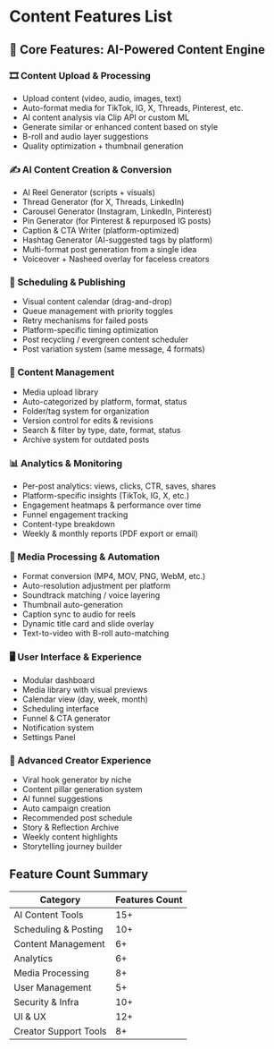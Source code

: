 # Content Features List

## 🧠 Core Features: AI-Powered Content Engine

### 🎞️ Content Upload & Processing
- Upload content (video, audio, images, text)
- Auto-format media for TikTok, IG, X, Threads, Pinterest, etc.
- AI content analysis via Clip API or custom ML
- Generate similar or enhanced content based on style
- B-roll and audio layer suggestions
- Quality optimization + thumbnail generation

### ✍️ AI Content Creation & Conversion
- AI Reel Generator (scripts + visuals)
- Thread Generator (for X, Threads, LinkedIn)
- Carousel Generator (Instagram, LinkedIn, Pinterest)
- Pin Generator (for Pinterest & repurposed IG posts)
- Caption & CTA Writer (platform-optimized)
- Hashtag Generator (AI-suggested tags by platform)
- Multi-format post generation from a single idea
- Voiceover + Nasheed overlay for faceless creators

### 📆 Scheduling & Publishing
- Visual content calendar (drag-and-drop)
- Queue management with priority toggles
- Retry mechanisms for failed posts
- Platform-specific timing optimization
- Post recycling / evergreen content scheduler
- Post variation system (same message, 4 formats)

### 📂 Content Management
- Media upload library
- Auto-categorized by platform, format, status
- Folder/tag system for organization
- Version control for edits & revisions
- Search & filter by type, date, format, status
- Archive system for outdated posts

### 📊 Analytics & Monitoring
- Per-post analytics: views, clicks, CTR, saves, shares
- Platform-specific insights (TikTok, IG, X, etc.)
- Engagement heatmaps & performance over time
- Funnel engagement tracking
- Content-type breakdown
- Weekly & monthly reports (PDF export or email)

### 🔄 Media Processing & Automation
- Format conversion (MP4, MOV, PNG, WebM, etc.)
- Auto-resolution adjustment per platform
- Soundtrack matching / voice layering
- Thumbnail auto-generation
- Caption sync to audio for reels
- Dynamic title card and slide overlay
- Text-to-video with B-roll auto-matching

### 🖥️ User Interface & Experience
- Modular dashboard
- Media library with visual previews
- Calendar view (day, week, month)
- Scheduling interface
- Funnel & CTA generator
- Notification system
- Settings Panel

### 🧠 Advanced Creator Experience
- Viral hook generator by niche
- Content pillar generation system
- AI funnel suggestions
- Auto campaign creation
- Recommended post schedule
- Story & Reflection Archive
- Weekly content highlights
- Storytelling journey builder

## Feature Count Summary
| Category | Features Count |
|----------|----------------|
| AI Content Tools | 15+ |
| Scheduling & Posting | 10+ |
| Content Management | 6+ |
| Analytics | 6+ |
| Media Processing | 8+ |
| User Management | 5+ |
| Security & Infra | 10+ |
| UI & UX | 12+ |
| Creator Support Tools | 8+ | 
